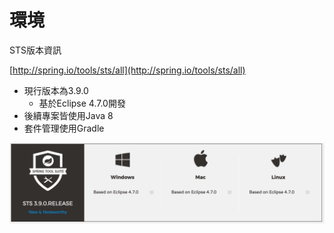 # 環境

STS版本資訊

[http://spring.io/tools/sts/all](http://spring.io/tools/sts/all)

*   現行版本為3.9.0
    *   基於Eclipse 4.7.0開發
*   後續專案皆使用Java 8
*   套件管理使用Gradle

![螢幕快照 2017-08-29 下午1.35.02.png](assets/ying_mu_kuai_zhao_2017_-_08_-_29_xia_wu_1__35__02.png)